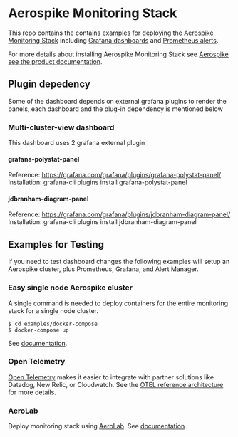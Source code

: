 # Aerospike Monitoring Stack
This repo contains the contains examples for deploying the [Aerospike Monitoring Stack](https://www.aerospike.com/docs/tools/monitorstack/index.html) including [Grafana dashboards](./config/grafana/) and [Prometheus alerts](./config/prometheus/aerospike_rules.yml).

For more details about installing Aerospike Monitoring Stack see [Aerospike see the product documentation](https://www.aerospike.com/docs/tools/monitorstack/index.html).

## Plugin depedency
Some of the dashboard depends on external grafana plugins to render the panels, each dashboard and the plug-in dependency is mentioned below
### Multi-cluster-view dashboard
This dashboard uses 2 grafana external plugin 
#### grafana-polystat-panel
Reference: https://grafana.com/grafana/plugins/grafana-polystat-panel/
Installation: grafana-cli plugins install grafana-polystat-panel

#### jdbranham-diagram-panel
Reference: https://grafana.com/grafana/plugins/jdbranham-diagram-panel/
Installation: grafana-cli plugins install jdbranham-diagram-panel

## Examples for Testing
If you need to test dashboard changes the following examples will setup
an Aerospike cluster, plus Prometheus, Grafana, and Alert Manager. 

### Easy single node Aerospike cluster

A single command is needed to deploy containers for the entire monitoring stack for a single node cluster.
```
$ cd examples/docker-compose
$ docker-compose up
```
See [documentation](examples/docker-compose/).

### Open Telemetry

[Open Telemetry](https://opentelemetry.io/) makes it easier to integrate with partner solutions like Datadog,
New Relic, or Cloudwatch. See the [OTEL reference architecture](examples/otel/) for
more details. 

### AeroLab

Deploy monitoring stack using [AeroLab](https://github.com/aerospike/aerolab).  See [documentation](examples/aerolab/).
